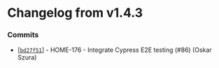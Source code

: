 # Changelog from v1.4.3
### Commits
* [[`bd27f51`](http://github.com/smart-evolution/smarthome/commit/bd27f5116d113885f035b5281dfaa550d55554eb)] - HOME-176 - Integrate Cypress E2E testing (#86) (Oskar Szura)